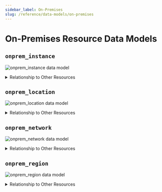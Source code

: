 ```yaml
---
sidebar_label: On-Premises
slug: /reference/data-models/on-premises
---
```


# On-Premises Resource Data Models

## `onprem_instance`

![onprem_instance data model](./img/onprem_instance.svg)

<details>
<summary>Relationship to Other Resources</summary>
<div>

![onprem_instance relationships](./img/onprem_instance_relationships.svg)

</div>
</details>

## `onprem_location`

![onprem_location data model](./img/onprem_location.svg)

<details>
<summary>Relationship to Other Resources</summary>
<div>

![onprem_location relationships](./img/onprem_location_relationships.svg)

</div>
</details>

## `onprem_network`

![onprem_network data model](./img/onprem_network.svg)

<details>
<summary>Relationship to Other Resources</summary>
<div>

![onprem_network relationships](./img/onprem_network_relationships.svg)

</div>
</details>

## `onprem_region`

![onprem_region data model](./img/onprem_region.svg)

<details>
<summary>Relationship to Other Resources</summary>
<div>

![onprem_region relationships](./img/onprem_region_relationships.svg)

</div>
</details>
